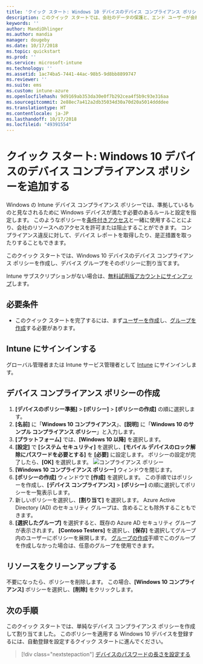```yaml
---
title: 'クイック スタート: Windows 10 デバイスのデバイス コンプライアンス ポリシーを追加する'
description: このクイック スタートでは、会社のデータの保護と、エンド ユーザーが会社のリソースにアクセスするときに使用するデバイスの管理に役立つポリシーを作成します。 次に、グループにポリシーを割り当てます。
keywords: ''
author: MandiOhlinger
ms.author: mandia
manager: dougeby
ms.date: 10/17/2018
ms.topic: quickstart
ms.prod: ''
ms.service: microsoft-intune
ms.technology: ''
ms.assetid: 1ac74ba5-7441-44ac-98b5-9d8bb8899747
ms.reviewer: ''
ms.suite: ems
ms.custom: intune-azure
ms.openlocfilehash: 9d9169ab353da30e0f7b292cea4f5b9c93e316aa
ms.sourcegitcommit: 2e88ec7a412a2db35034d30a70d20a5014ddddee
ms.translationtype: HT
ms.contentlocale: ja-JP
ms.lasthandoff: 10/17/2018
ms.locfileid: "49391554"
---
```

# <a name="quickstart-add-a-device-compliance-policy-for-a-windows-10-device"></a>クイック スタート: Windows 10 デバイスのデバイス コンプライアンス ポリシーを追加する
Windows の Intune デバイス コンプライアンス ポリシーでは、準拠しているものと見なされるために Windows デバイスが満たす必要のあるルールと設定を指定します。 このようなポリシーを[条件付きアクセス](https://docs.microsoft.com/intune/conditional-access)と一緒に使用することにより、会社のリソースへのアクセスを許可または阻止することができます。 コンプライアンス違反に対して、デバイス レポートを取得したり、是正措置を取ったりすることもできます。

このクイック スタートでは、Windows 10 デバイスのデバイス コンプライアンス ポリシーを作成し、デバイス グループをそのポリシーに割り当てます。

Intune サブスクリプションがない場合は、[無料試用版アカウントにサインアップ](free-trial-sign-up.md)します。

## <a name="prerequisites"></a>必要条件
- このクイック スタートを完了するには、まず[ユーザーを作成](quickstart-create-user.md)し、[グループを作成](quickstart-create-group.md)する必要があります。


## <a name="sign-in-to-intune"></a>Intune にサインインする
グローバル管理者または Intune サービス管理者として [Intune](https://aka.ms/intuneportal) にサインインします。

## <a name="create-a-device-compliance-policy"></a>デバイス コンプライアンス ポリシーの作成
1. **[デバイスのポリシー準拠]** > **[ポリシー]** > **[ポリシーの作成]** の順に選択します。
2. **[名前]** に「**Windows 10 コンプライアンス**」、**[説明]** に「**Windows 10 のサンプル コンプライアンス ポリシー**」と入力します。
3. **[プラットフォーム]** では、**[Windows 10 以降]** を選択します。
4. **[設定]** で **[システム セキュリティ]** を選択し、**[モバイル デバイスのロック解除にパスワードを必要とする]** を **[必要]** に設定します。 ポリシーの設定が完了したら、**[OK]** を選択します。
   ![コンプライアンス ポリシー](/intune/media/quickstart-create-policy/compliance-policy.png)
5. **[Windows 10 コンプライアンス ポリシー]** ウィンドウを閉じます。 
6. **[ポリシーの作成]** ウィンドウで **[作成]** を選択します。 この手順ではポリシーを作成し、**[デバイス コンプライアンス]** > **[ポリシー]** の順に選択してポリシーを一覧表示します。
7. 新しいポリシーを選択し、**[割り当て]** を選択します。 Azure Active Directory (AD) のセキュリティ グループは、含めることも除外することもできます。
8. **[選択したグループ]** を選択すると、既存の Azure AD セキュリティ グループが表示されます。 **[Contoso Testers]** を選択し、**[保存]** を選択してグループ内のユーザーにポリシーを展開します。 [グループの作成](quickstart-create-group.md)手順でこのグループを作成しなかった場合は、任意のグループを使用できます。 

## <a name="clean-up-resources"></a>リソースをクリーンアップする
不要になったら、ポリシーを削除します。 この場合、**[Windows 10 コンプライアンス]** ポリシーを選択し、**[削除]** をクリックします。 

## <a name="next-steps"></a>次の手順
このクイック スタートでは、単純なデバイス コンプライアンス ポリシーを作成して割り当てました。 このポリシーを適用する Windows 10 デバイスを登録するには、自動登録を設定するクイック スタートに進んでください。 
 
> [!div class="nextstepaction"]
> [デバイスのパスワードの長さを設定する](quickstart-set-password-length-android.md)